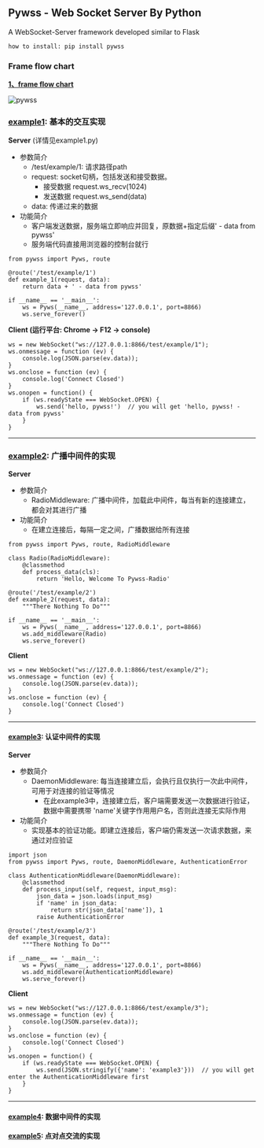 ## Pywss - Web Socket Server By Python

A WebSocket-Server framework developed similar to Flask


 ```how to install: pip install pywss```
 
 ### Frame flow chart
**[1、frame flow chart](https://www.jianshu.com/p/589022ee5f5c)**

![pywss](http://www.czasg.xyz/static/img/pywss3.png)


### [example1](https://github.com/CzaOrz/Pywss/blob/master/examples/example1.py): 基本的交互实现
**Server** (详情见example1.py)
* 参数简介
    * /test/example/1: 请求路径path
    * request: socket句柄，包括发送和接受数据。 
        * 接受数据 request.ws_recv(1024)
        * 发送数据 request.ws_send(data) 
    * data: 传递过来的数据
* 功能简介
   * 客户端发送数据，服务端立即响应并回复，原数据+指定后缀' - data from pywss'
   * 服务端代码直接用浏览器的控制台就行
```
from pywss import Pyws, route

@route('/test/example/1')
def example_1(request, data):
    return data + ' - data from pywss'

if __name__ == '__main__':
    ws = Pyws(__name__, address='127.0.0.1', port=8866)
    ws.serve_forever()
```
**Client (运行平台: Chrome -> F12 -> console)**
```
ws = new WebSocket("ws://127.0.0.1:8866/test/example/1");
ws.onmessage = function (ev) {
    console.log(JSON.parse(ev.data));
}
ws.onclose = function (ev) {
    console.log('Connect Closed')
}
ws.onopen = function() {
    if (ws.readyState === WebSocket.OPEN) {
        ws.send('hello, pywss!')  // you will get 'hello, pywss! - data from pywss'
    }
}
```
---
### [example2](https://github.com/CzaOrz/Pywss/blob/master/examples/example2.py): 广播中间件的实现
**Server**
* 参数简介
   * RadioMiddleware: 广播中间件，加载此中间件，每当有新的连接建立，都会对其进行广播
* 功能简介
   * 在建立连接后，每隔一定之间，广播数据给所有连接
```
from pywss import Pyws, route, RadioMiddleware

class Radio(RadioMiddleware):
    @classmethod
    def process_data(cls):
        return 'Hello, Welcome To Pywss-Radio'

@route('/test/example/2')
def example_2(request, data):
    """There Nothing To Do"""

if __name__ == '__main__':
    ws = Pyws(__name__, address='127.0.0.1', port=8866)
    ws.add_middleware(Radio)
    ws.serve_forever()
```
**Client**
```
ws = new WebSocket("ws://127.0.0.1:8866/test/example/2");
ws.onmessage = function (ev) {
    console.log(JSON.parse(ev.data));
}
ws.onclose = function (ev) {
    console.log('Connect Closed')
}
```
---
#### [example3](https://github.com/CzaOrz/Pywss/blob/master/examples/example3.py): 认证中间件的实现
**Server**
* 参数简介
    * DaemonMiddleware: 每当连接建立后，会执行且仅执行一次此中间件，可用于对连接的验证等情况
        * 在此example3中，连接建立后，客户端需要发送一次数据进行验证，数据中需要携带 'name'关键字作用用户名，否则此连接无实际作用
* 功能简介
    * 实现基本的验证功能。即建立连接后，客户端仍需发送一次请求数据，来通过对应验证
```
import json
from pywss import Pyws, route, DaemonMiddleware, AuthenticationError

class AuthenticationMiddleware(DaemonMiddleware):
    @classmethod
    def process_input(self, request, input_msg):
        json_data = json.loads(input_msg)
        if 'name' in json_data:
            return str(json_data['name']), 1
        raise AuthenticationError

@route('/test/example/3')
def example_3(request, data):
    """There Nothing To Do"""

if __name__ == '__main__':
    ws = Pyws(__name__, address='127.0.0.1', port=8866)
    ws.add_middleware(AuthenticationMiddleware)
    ws.serve_forever()
```
**Client**
```
ws = new WebSocket("ws://127.0.0.1:8866/test/example/3");
ws.onmessage = function (ev) {
    console.log(JSON.parse(ev.data));
}
ws.onclose = function (ev) {
    console.log('Connect Closed')
}
ws.onopen = function() {
    if (ws.readyState === WebSocket.OPEN) {
        ws.send(JSON.stringify({'name': 'example3'}))  // you will get enter the AuthenticationMiddleware first
    }
}
```
---
#### [example4](https://github.com/CzaOrz/Pywss/blob/master/examples/example4.py): 数据中间件的实现
#### [example5](https://github.com/CzaOrz/Pywss/blob/master/examples/example5.py): 点对点交流的实现
